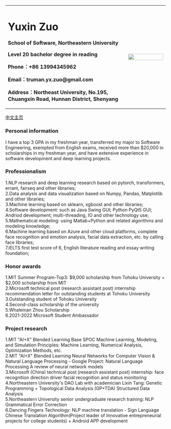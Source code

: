 <table border="0">
  <tr>
    <td width="75%">
      <h1>Yuxin Zuo</h1>
      <p><b>School of Software, Northeastern University</b></p>
      <p><b>Level 20 bachelor degree in reading</b></p>
      <p><b>Phone：+86 13994345962</b></p>
      <p><b>Email：truman.yx.zuo@gmail.com</b></p>
      <p><b>Address：Northeast University, No.195, Chuangxin Road, Hunnan District, Shenyang</b></p>
    </td>
    <td width="25%">
      <img src="https://z3.ax1x.com/2021/09/25/4szkNR.jpg" width="100%">      
    </td>
  </tr>
</table>

[中文主页](https://truman-zyx.github.io/yx.zuo.io/)  

###  Personal information
I have a top 3 GPA in my freshman year, transferred my major to Software Engineering, exempted from English exams, received more than $20,000 in scholarships in my freshman year, and have extensive experience in software development and deep learning projects.

###  Professionalism
1.NLP research and deep learning research based on pytorch, transformers, errant, fairseq and other libraries;  
2.Data analysis and data visualization based on Numpy, Pandas, Matplotlib and other libraries;  
3.Machine learning based on sklearn, xgboost and other libraries;  
4.Software development: such as Java Swing GUI; Python PyQt5 GUI; Andriod development; multi-threading, IO and other technology use;  
5.Mathematical modeling: using Matlab+Python and related algorithms and modeling knowledge;  
6.Machine learning based on Azure and other cloud platforms, complete face recognition and emotion analysis, facial data extraction, etc. by calling face libraries;  
7.IELTS first test score of 6, English literature reading and essay writing foundation;  


###  Honor awards
1.MIT Summer Program-Top3: $9,000 scholarship from Tohoku University + $2,000 scholarship from MIT  
2.Microsoft technical post (research assistant post) internship recommendation letter for outstanding students at Tohoku University  
3.Outstanding student of Tohoku University  
4.Second-class scholarship of the university  
5.Whaleman Zhou Scholarship  
6.2021-2022 Microsoft Student Ambassador  

###  Project research
1.MIT "AI+X" Blended Learning Base SPOC Machine Learning, Modeling, and Simulation Principles: Machine Learning, Numerical Analysis, Optimization Methods, etc.  
2.MIT "AI+X" Blended Learning Neural Networks for Computer Vision & Natural Language Processing - Google Project: Natural Language Processing A review of neural network models  
3.Microsoft (China) technical post (research assistant post) internship: face recognition direction driver facial recognition and status monitoring  
4.Northeastern University's DAO Lab with academician Lixin Tang: Genetic Programming + Topological Data Analysis (GP+TDA) Structured Data Analysis  
5.Northeastern University senior undergraduate research training: NLP Grammatical Error Correction  
6.Dancing Fingers Technology: NLP machine translation - Sign Language Chinese Translation Algorithm(Project leader of Innovative entrepreneurial projects for college students) + Android APP development    


